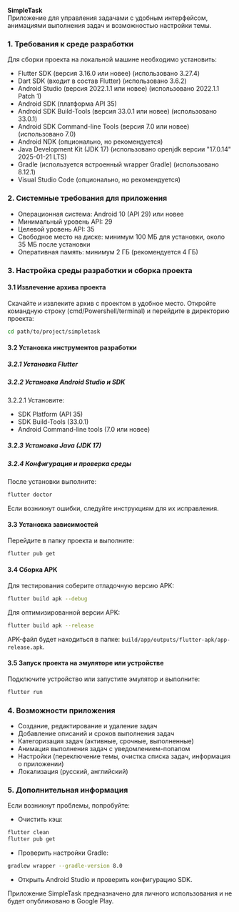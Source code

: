 **SimpleTask**  
Приложение для управления задачами с удобным интерфейсом, анимациями выполнения задач и возможностью настройки темы.

### 1. Требования к среде разработки  
Для сборки проекта на локальной машине необходимо установить:

- Flutter SDK (версия 3.16.0 или новее) (использовано 3.27.4)  
- Dart SDK (входит в состав Flutter) (использовано 3.6.2)  
- Android Studio (версия 2022.1.1 или новее) (использовано 2022.1.1 Patch 1)  
- Android SDK (платформа API 35)  
- Android SDK Build-Tools (версия 33.0.1 или новее) (использовано 33.0.1)  
- Android SDK Command-line Tools (версия 7.0 или новее) (использовано 7.0)  
- Android NDK (опционально, но рекомендуется)  
- Java Development Kit (JDK 17) (использовано openjdk версии "17.0.14" 2025-01-21 LTS)  
- Gradle (используется встроенный wrapper Gradle) (использовано 8.12.1)  
- Visual Studio Code (опционально, но рекомендуется)

### 2. Системные требования для приложения  
- Операционная система: Android 10 (API 29) или новее  
- Минимальный уровень API: 29  
- Целевой уровень API: 35  
- Свободное место на диске: минимум 100 МБ для установки, около 35 МБ после установки  
- Оперативная память: минимум 2 ГБ (рекомендуется 4 ГБ)

### 3. Настройка среды разработки и сборка проекта  
#### 3.1 Извлечение архива проекта  
Скачайте и извлеките архив с проектом в удобное место. Откройте командную строку (cmd/Powershell/terminal) и перейдите в директорию проекта:

```bash
cd path/to/project/simpletask
```

#### 3.2 Установка инструментов разработки  
##### 3.2.1 Установка Flutter  
##### 3.2.2 Установка Android Studio и SDK  
3.2.2.1 Установите:  
- SDK Platform (API 35)  
- SDK Build-Tools (33.0.1)  
- Android Command-line tools (7.0 или новее)  

##### 3.2.3 Установка Java (JDK 17)  
##### 3.2.4 Конфигурация и проверка среды  
После установки выполните:

```bash
flutter doctor
```

Если возникнут ошибки, следуйте инструкциям для их исправления.

#### 3.3 Установка зависимостей  
Перейдите в папку проекта и выполните:

```bash
flutter pub get
```

#### 3.4 Сборка APK  
Для тестирования соберите отладочную версию APK:

```bash
flutter build apk --debug
```

Для оптимизированной версии APK:

```bash
flutter build apk --release
```

APK-файл будет находиться в папке: `build/app/outputs/flutter-apk/app-release.apk`.

#### 3.5 Запуск проекта на эмуляторе или устройстве  
Подключите устройство или запустите эмулятор и выполните:

```bash
flutter run
```

### 4. Возможности приложения  
- Создание, редактирование и удаление задач  
- Добавление описаний и сроков выполнения задач  
- Категоризация задач (активные, срочные, выполненные)  
- Анимация выполнения задач с уведомлением-попапом  
- Настройки (переключение темы, очистка списка задач, информация о приложении)  
- Локализация (русский, английский)

### 5. Дополнительная информация  
Если возникнут проблемы, попробуйте:

- Очистить кэш:

```bash
flutter clean
flutter pub get
```

- Проверить настройки Gradle:

```bash
gradlew wrapper --gradle-version 8.0
```

- Открыть Android Studio и проверить конфигурацию SDK.

Приложение SimpleTask предназначено для личного использования и не будет опубликовано в Google Play.
